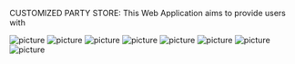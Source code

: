 CUSTOMIZED PARTY STORE:
	This Web Application aims to provide users with  
	
![picture](https://bitbucket.org/SivakumarVayyeti/ssdi-party-store/raw/7ef7bbf7e0b33fc2310af4bc72af4c03929a6e53/partystore/Screenshots/tshirt_1.png)
![picture](https://bitbucket.org/SivakumarVayyeti/ssdi-party-store/raw/7ef7bbf7e0b33fc2310af4bc72af4c03929a6e53/partystore/Screenshots/tshirt_2.png)
![picture](https://bitbucket.org/SivakumarVayyeti/ssdi-party-store/raw/7ef7bbf7e0b33fc2310af4bc72af4c03929a6e53/partystore/Screenshots/tshirt_3.png)
![picture](https://bitbucket.org/SivakumarVayyeti/ssdi-party-store/raw/7ef7bbf7e0b33fc2310af4bc72af4c03929a6e53/partystore/Screenshots/tshirt_4.png)
![picture](https://bitbucket.org/SivakumarVayyeti/ssdi-party-store/raw/7ef7bbf7e0b33fc2310af4bc72af4c03929a6e53/partystore/Screenshots/cake_1.png)
![picture](https://bitbucket.org/SivakumarVayyeti/ssdi-party-store/raw/7ef7bbf7e0b33fc2310af4bc72af4c03929a6e53/partystore/Screenshots/cake_2.png)
![picture](https://bitbucket.org/SivakumarVayyeti/ssdi-party-store/raw/7ef7bbf7e0b33fc2310af4bc72af4c03929a6e53/partystore/Screenshots/cake_3.png)
![picture](https://bitbucket.org/SivakumarVayyeti/ssdi-party-store/raw/7ef7bbf7e0b33fc2310af4bc72af4c03929a6e53/partystore/Screenshots/cake_4.png)
	